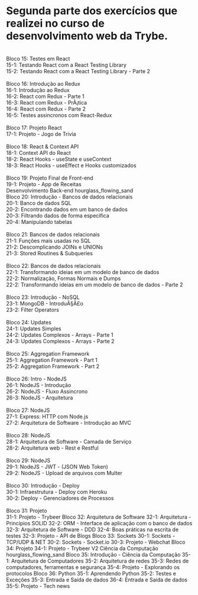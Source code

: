 # Segunda parte dos exercícios que realizei no curso de desenvolvimento web da Trybe.
<br />
Bloco 15: Testes em React <br />
 15-1: Testando React com a React Testing Library <br />
 15-2: Testando React com a React Testing Library - Parte 2 <br />
<br />
Bloco 16: Introdução ao Redux <br />
 16-1: Introdução ao Redux <br />
 16-2: React com Redux - Parte 1 <br />
 16-3: React com Redux - PrÃ¡tica <br />
 16-4: React com Redux - Parte 2 <br />
 16-5: Testes assincronos com React-Redux <br />
<br />
Bloco 17: Projeto React <br />
 17-1: Projeto - Jogo de Trivia <br />
 <br />
Bloco 18: React & Context API <br />
 18-1: Context API do React <br />
 18-2: React Hooks - useState e useContext <br />
 18-3: React Hooks - useEffect e Hooks customizados <br />
<br />
Bloco 19: Projeto Final de Front-end <br />
 19-1: Projeto - App de Receitas <br />
Desenvolvimento Back-end hourglass_flowing_sand 
<br />
Bloco 20: Introdução - Bancos de dados relacionais <br />
 20-1: Banco de dados SQL <br />
 20-2: Encontrando dados em um banco de dados <br />
 20-3: Filtrando dados de forma específica <br />
 20-4: Manipulando tabelas <br />
<br />
Bloco 21: Bancos de dados relacionais <br />
 21-1: Funções mais usadas no SQL <br />
 21-2: Descomplicando JOINs e UNIONs <br />
 21-3: Stored Routines & Subqueries <br />
<br />
Bloco 22: Bancos de dados relacionais <br />
 22-1: Transformando ideias em um modelo de banco de dados <br />
 22-2: Normalização, Formas Normais e Dumps <br />
 22-2: Transformando ideias em um modelo de banco de dados - Parte 2 <br />
<br />
Bloco 23: Introdução - NoSQL <br />
 23-1: MongoDB - IntroduÃ§Ã£o <br />
 23-2: Filter Operators <br />
<br />
Bloco 24: Updates <br />
 24-1: Updates Simples <br />
 24-2: Updates Complexos - Arrays - Parte 1 <br />
 24-3: Updates Complexos - Arrays - Parte 2 <br />
<br />
Bloco 25: Aggregation Framework <br />
 25-1: Aggregation Framework - Part 1 <br />
 25-2: Aggregation Framework - Part 2<br />
<br />
Bloco 26: Intro - NodeJS <br />
 26-1: NodeJS - Introdução <br />
 26-2: NodeJS - Fluxo Assincrono <br />
 26-3: NodeJS - Arquitetura <br />
 <br />
Bloco 27: NodeJS <br />
 27-1: Express: HTTP com Node.js <br />
 27-2: Arquitetura de Software - Introdução ao MVC <br />
 <br />
Bloco 28: NodeJS <br />
 28-1: Arquitetura de Software - Camada de Serviço <br />
 28-2: Arquitetura web - Rest e Restful <br />
 <br />
Bloco 29: NodeJS <br />
 29-1: NodeJS - JWT - (JSON Web Token)<br />
 29-2: NodeJS - Upload de arquivos com Multer <br />
 <br />
Bloco 30: Introdução - Deploy <br />
 30-1: Infraestrutura - Deploy com Heroku <br />
 30-2: Deploy - Gerenciadores de Processos <br />
 <br />
Bloco 31: Projeto <br />
 31-1: Projeto - Trybeer
Bloco 32: Arquitetura de Software
 32-1: Arquitetura - Princípios SOLID
 32-2: ORM - Interface de aplicação com o banco de dados
 32-3: Arquitetura de Software - DDD
 32-4: Boas práticas na escrita de testes
 32-3: Projeto - API de Blogs
Bloco 33: Sockets
 30-1: Sockets - TCP/UDP & NET
 30-2: Sockets - Socket.io
 30-3: Projeto - Webchat
Bloco 34: Projeto
 34-1: Projeto - Trybeer V2
Ciência da Computação hourglass_flowing_sand
Bloco 35: Introdução - Ciência da Computação
 35-1: Arquitetura de Computadores
 35-2: Arquitetura de redes
 35-3: Redes de computadores, ferramentas e segurança
 35-4: Projeto - Explorando os protocolos
Bloco 36: Python
 35-1: Aprendendo Python
 35-2: Testes e Exceções
 35-3: Entrada e Saída de dados
 36-4: Entrada e Saída de dados
 35-5: Projeto - Tech news
